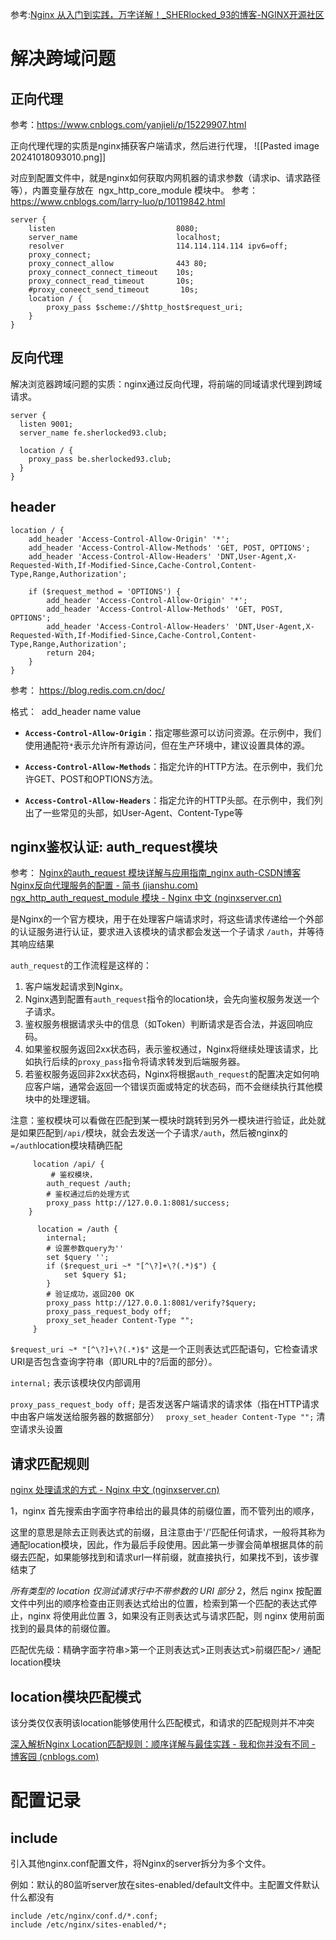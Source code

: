 
参考:[Nginx 从入门到实践，万字详解！_SHERlocked_93的博客-NGINX开源社区](https://www.nginx.org.cn/article/detail/545)




# 解决跨域问题

## 正向代理

参考：https://www.cnblogs.com/yanjieli/p/15229907.html

正向代理代理的实质是nginx捕获客户端请求，然后进行代理，
![[Pasted image 20241018093010.png]]



对应到配置文件中，就是nginx如何获取内网机器的请求参数（请求ip、请求路径等），内置变量存放在  ngx_http_core_module 模块中。
参考：https://www.cnblogs.com/larry-luo/p/10119842.html
```
server {
    listen                           8080;
    server_name                      localhost;
    resolver                         114.114.114.114 ipv6=off;
    proxy_connect;
    proxy_connect_allow              443 80;
    proxy_connect_connect_timeout    10s;
    proxy_connect_read_timeout       10s;
    #proxy_coneect_send_timeout       10s;
    location / {
        proxy_pass $scheme://$http_host$request_uri;
    }
}

```


## 反向代理
解决浏览器跨域问题的实质：nginx通过反向代理，将前端的同域请求代理到跨域请求。

```
server {
  listen 9001;
  server_name fe.sherlocked93.club;

  location / {
    proxy_pass be.sherlocked93.club;
  }
}

```


## header 



```
location / {
    add_header 'Access-Control-Allow-Origin' '*';
    add_header 'Access-Control-Allow-Methods' 'GET, POST, OPTIONS';
    add_header 'Access-Control-Allow-Headers' 'DNT,User-Agent,X-Requested-With,If-Modified-Since,Cache-Control,Content-Type,Range,Authorization';
    
    if ($request_method = 'OPTIONS') {
        add_header 'Access-Control-Allow-Origin' '*';
        add_header 'Access-Control-Allow-Methods' 'GET, POST, OPTIONS';
        add_header 'Access-Control-Allow-Headers' 'DNT,User-Agent,X-Requested-With,If-Modified-Since,Cache-Control,Content-Type,Range,Authorization';
        return 204;
    }
}

```

参考： https://blog.redis.com.cn/doc/


格式：  add_header name value

- **`Access-Control-Allow-Origin`**：指定哪些源可以访问资源。在示例中，我们使用通配符`*`表示允许所有源访问，但在生产环境中，建议设置具体的源。
    
- **`Access-Control-Allow-Methods`**：指定允许的HTTP方法。在示例中，我们允许GET、POST和OPTIONS方法。
    
- **`Access-Control-Allow-Headers`**：指定允许的HTTP头部。在示例中，我们列出了一些常见的头部，如User-Agent、Content-Type等




## nginx鉴权认证: auth_request模块


参考：
[Nginx的auth_request 模块详解与应用指南_nginx auth-CSDN博客](https://blog.csdn.net/u010260632/article/details/139173856)
[Nginx反向代理服务的配置 - 简书 (jianshu.com)](https://www.jianshu.com/p/f0a84484d225)
[ngx_http_auth_request_module 模块 - Nginx 中文 (nginxserver.cn)](https://nginxserver.cn/en/docs/http/ngx_http_auth_request_module.html)



是Nginx的一个官方模块，用于在处理客户端请求时，将这些请求传递给一个外部的认证服务进行认证，要求进入该模块的请求都会发送一个子请求 `/auth`，并等待其响应结果

 `auth_request`的工作流程是这样的：

1. 客户端发起请求到Nginx。
2. Nginx遇到配置有`auth_request`指令的location块，会先向鉴权服务发送一个子请求。
3. 鉴权服务根据请求头中的信息（如Token）判断请求是否合法，并返回响应码。
4. 如果鉴权服务返回2xx状态码，表示鉴权通过，Nginx将继续处理该请求，比如执行后续的`proxy_pass`指令将请求转发到后端服务器。
5. 若鉴权服务返回非2xx状态码，Nginx将根据`auth_request`的配置决定如何响应客户端，通常会返回一个错误页面或特定的状态码，而不会继续执行其他模块中的处理逻辑。

注意：鉴权模块可以看做在匹配到某一模块时跳转到另外一模块进行验证，此处就是如果匹配到`/api/`模块，就会去发送一个子请求`/auth`，然后被nginx的`=/auth`location模块精确匹配

```
	 location /api/ {
		 # 鉴权模块，
        auth_request /auth;
        # 鉴权通过后的处理方式
        proxy_pass http://127.0.0.1:8081/success;
    }
	
	  location = /auth {
        internal;
        # 设置参数query为''
        set $query '';
        if ($request_uri ~* "[^\?]+\?(.*)$") {
            set $query $1;
        }
        # 验证成功，返回200 OK
        proxy_pass http://127.0.0.1:8081/verify?$query;
        proxy_pass_request_body off;
        proxy_set_header Content-Type "";
     }
```

`$request_uri ~* "[^\?]+\?(.*)$"`
这是一个正则表达式匹配语句，它检查请求URI是否包含查询字符串（即URL中的?后面的部分）。

`internal;`
表示该模块仅内部调用

`proxy_pass_request_body off;`
是否发送客户端请求的请求体（指在HTTP请求中由客户端发送给服务器的数据部分）
` proxy_set_header Content-Type "";` 清空请求头设置


## 请求匹配规则

[nginx 处理请求的方式 - Nginx 中文 (nginxserver.cn)](https://nginxserver.cn/en/docs/http/request_processing.html)

1，nginx 首先搜索由字面字符串给出的最具体的前缀位置，而不管列出的顺序，

这里的意思是除去正则表达式的前缀，且注意由于'/'匹配任何请求，一般将其称为通配location模块，因此，作为最后手段使用。因此第一步骤会简单根据具体的前缀去匹配，如果能够找到和请求url一样前缀，就直接执行，如果找不到，该步骤结束了

*所有类型的 location 仅测试请求行中不带参数的 URI 部分*
2，然后 nginx 按配置文件中列出的顺序检查由正则表达式给出的位置，检索到第一个匹配的表达式停止，nginx 将使用此位置
3，如果没有正则表达式与请求匹配，则 nginx 使用前面找到的最具体的前缀位置。


匹配优先级：精确字面字符串>第一个正则表达式>正则表达式>前缀匹配>`/` 通配location模块



## location模块匹配模式
该分类仅仅表明该location能够使用什么匹配模式，和请求的匹配规则并不冲突

[深入解析Nginx Location匹配规则：顺序详解与最佳实践 - 我和你并没有不同 - 博客园 (cnblogs.com)](https://www.cnblogs.com/testzcy/p/18217337)



# 配置记录

## include
引入其他nginx.conf配置文件，将Nginx的server拆分为多个文件。

例如：默认的80监听server放在sites-enabled/default文件中。主配置文件默认什么都没有
```
include /etc/nginx/conf.d/*.conf; 
include /etc/nginx/sites-enabled/*;
```


